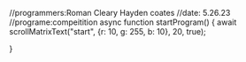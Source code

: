 //programmers:Roman Cleary Hayden coates
//date: 5.26.23
//programe:compeitition
async function startProgram() {
	await scrollMatrixText("start", {r: 10, g: 255, b: 10}, 20, true);

	




}
